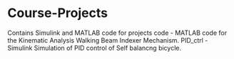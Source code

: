 # Course-Projects
Contains Simulink and MATLAB code for projects
code - MATLAB code for the Kinematic Analysis Walking Beam Indexer Mechanism.
PID_ctrl - Simulink Simulation of PID control of Self balancng bicycle.
